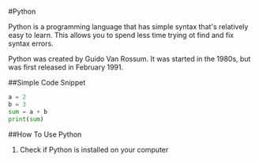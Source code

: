 #Python

Python is a programming language that has simple syntax that's relatively easy to learn. This allows you to spend less time trying ot find and fix syntax errors. 

Python was created by Guido Van Rossum. It was started in the 1980s, but was first released in February 1991.


##Simple Code Snippet

```python
a = 2
b = 3
sum = a + b
print(sum)
```
##How To Use Python

1. Check if Python is installed on your computer
